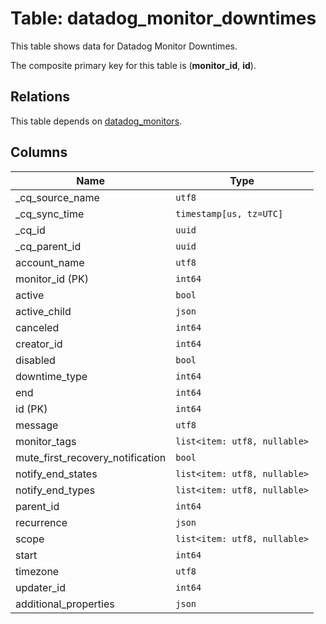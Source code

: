 # Table: datadog_monitor_downtimes

This table shows data for Datadog Monitor Downtimes.

The composite primary key for this table is (**monitor_id**, **id**).

## Relations

This table depends on [datadog_monitors](datadog_monitors).

## Columns

| Name          | Type          |
| ------------- | ------------- |
|_cq_source_name|`utf8`|
|_cq_sync_time|`timestamp[us, tz=UTC]`|
|_cq_id|`uuid`|
|_cq_parent_id|`uuid`|
|account_name|`utf8`|
|monitor_id (PK)|`int64`|
|active|`bool`|
|active_child|`json`|
|canceled|`int64`|
|creator_id|`int64`|
|disabled|`bool`|
|downtime_type|`int64`|
|end|`int64`|
|id (PK)|`int64`|
|message|`utf8`|
|monitor_tags|`list<item: utf8, nullable>`|
|mute_first_recovery_notification|`bool`|
|notify_end_states|`list<item: utf8, nullable>`|
|notify_end_types|`list<item: utf8, nullable>`|
|parent_id|`int64`|
|recurrence|`json`|
|scope|`list<item: utf8, nullable>`|
|start|`int64`|
|timezone|`utf8`|
|updater_id|`int64`|
|additional_properties|`json`|